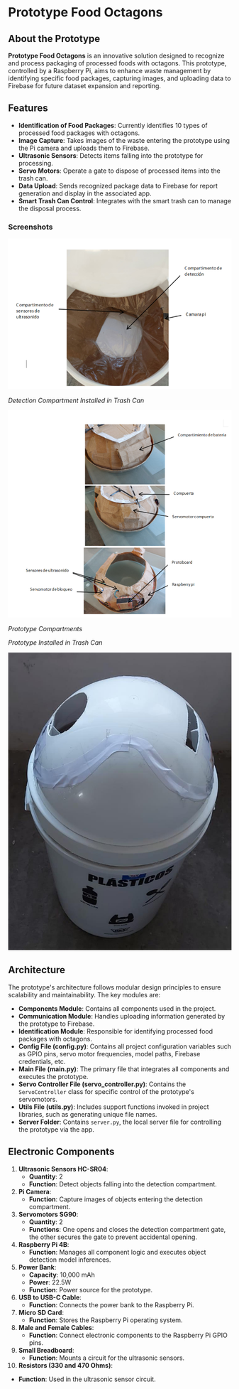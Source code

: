 # Prototype Food Octagons

## About the Prototype

**Prototype Food Octagons** is an innovative solution designed to recognize and process packaging of processed foods with octagons. This prototype, controlled by a Raspberry Pi, aims to enhance waste management by identifying specific food packages, capturing images, and uploading data to Firebase for future dataset expansion and reporting.

## Features

- **Identification of Food Packages**: Currently identifies 10 types of processed food packages with octagons.
- **Image Capture**: Takes images of the waste entering the prototype using the Pi camera and uploads them to Firebase.
- **Ultrasonic Sensors**: Detects items falling into the prototype for processing.
- **Servo Motors**: Operate a gate to dispose of processed items into the trash can.
- **Data Upload**: Sends recognized package data to Firebase for report generation and display in the associated app.
- **Smart Trash Can Control**: Integrates with the smart trash can to manage the disposal process.

### Screenshots

![Detection Compartment](screenshots/detection_compartment.png)

*Detection Compartment Installed in Trash Can*

![Prototype Compartments](screenshots/prototype_compartments.png)

*Prototype Compartments*

*Prototype Installed in Trash Can*

[![Demo](screenshots/installed_prototype.jpg)](https://vimeo.com/1016898002)

## Architecture

The prototype's architecture follows modular design principles to ensure scalability and maintainability. The key modules are:

- **Components Module**: Contains all components used in the project.
- **Communication Module**: Handles uploading information generated by the prototype to Firebase.
- **Identification Module**: Responsible for identifying processed food packages with octagons.
- **Config File (config.py)**: Contains all project configuration variables such as GPIO pins, servo motor frequencies, model paths, Firebase credentials, etc.
- **Main File (main.py)**: The primary file that integrates all components and executes the prototype.
- **Servo Controller File (servo_controller.py)**: Contains the `ServoController` class for specific control of the prototype's servomotors.
- **Utils File (utils.py)**: Includes support functions invoked in project libraries, such as generating unique file names.
- **Server Folder**: Contains `server.py`, the local server file for controlling the prototype via the app.

## Electronic Components

1. **Ultrasonic Sensors HC-SR04**:
   - **Quantity**: 2
   - **Function**: Detect objects falling into the detection compartment.
2. **Pi Camera**:
   - **Function**: Capture images of objects entering the detection compartment.
3. **Servomotors SG90**:
   - **Quantity**: 2
   - **Functions**: One opens and closes the detection compartment gate, the other secures the gate to prevent accidental opening.
4. **Raspberry Pi 4B**:
   - **Function**: Manages all component logic and executes object detection model inferences.
5. **Power Bank**:
   - **Capacity**: 10,000 mAh
   - **Power**: 22.5W
   - **Function**: Power source for the prototype.
6. **USB to USB-C Cable**:
   - **Function**: Connects the power bank to the Raspberry Pi.
7. **Micro SD Card**:
   - **Function**: Stores the Raspberry Pi operating system.
8. **Male and Female Cables**:
   - **Function**: Connect electronic components to the Raspberry Pi GPIO pins.
9. **Small Breadboard**:
   - **Function**: Mounts a circuit for the ultrasonic sensors.
10. **Resistors (330 and 470 Ohms)**:
   - **Function**: Used in the ultrasonic sensor circuit.
